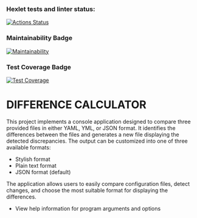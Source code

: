 ### Hexlet tests and linter status:
[![Actions Status](https://github.com/MikVito/java-project-71/actions/workflows/hexlet-check.yml/badge.svg)](https://github.com/MikVito/java-project-71/actions)

### Maintainability Badge
[![Maintainability](https://api.codeclimate.com/v1/badges/43bd129f21f7d51adf83/maintainability)](https://codeclimate.com/github/MikVito/java-project-71/maintainability)

### Test Coverage Badge
[![Test Coverage](https://api.codeclimate.com/v1/badges/43bd129f21f7d51adf83/test_coverage)](https://codeclimate.com/github/MikVito/java-project-71/test_coverage)

# DIFFERENCE CALCULATOR

This project implements a console application designed to compare three provided files in either YAML, YML, or JSON format. 
It identifies the differences between the files and generates a new file displaying the detected discrepancies. 
The output can be customized into one of three available formats:

 - Stylish format
 - Plain text format
 - JSON format (default)

The application allows users to easily compare configuration files, detect changes, and choose the most suitable format 
for displaying the differences.

 - View help information for program arguments and options